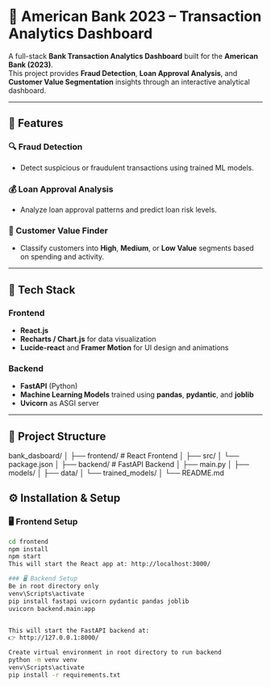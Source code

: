 # 🏦 American Bank 2023 – Transaction Analytics Dashboard

A full-stack **Bank Transaction Analytics Dashboard** built for the **American Bank (2023)**.  
This project provides **Fraud Detection**, **Loan Approval Analysis**, and **Customer Value Segmentation** insights through an interactive analytical dashboard.

---

## 🚀 Features

### 🔍 Fraud Detection
- Detect suspicious or fraudulent transactions using trained ML models.

### 💰 Loan Approval Analysis
- Analyze loan approval patterns and predict loan risk levels.

### 👥 Customer Value Finder
- Classify customers into **High**, **Medium**, or **Low Value** segments based on spending and activity.

---

## 🧠 Tech Stack

### Frontend
- **React.js**
- **Recharts / Chart.js** for data visualization
- **Lucide-react** and **Framer Motion** for UI design and animations

### Backend
- **FastAPI** (Python)
- **Machine Learning Models** trained using **pandas**, **pydantic**, and **joblib**
- **Uvicorn** as ASGI server

---

## 📂 Project Structure

bank_dasboard/
│
├── frontend/ # React Frontend
│ ├── src/
│ └── package.json
│
├── backend/ # FastAPI Backend
│ ├── main.py
│ ├── models/
│ ├── data/
│ └── trained_models/
│
└── README.md

## ⚙️ Installation & Setup

### 🖥️ Frontend Setup

```bash
cd frontend
npm install
npm start
This will start the React app at: http://localhost:3000/

### 🖥️ Backend Setup
Be in root directory only
venv\Scripts\activate
pip install fastapi uvicorn pydantic pandas joblib
uvicorn backend.main:app 


This will start the FastAPI backend at:
👉 http://127.0.0.1:8000/

Create virtual environment in root directory to run backend
python -m venv venv
venv\Scripts\activate
pip install -r requirements.txt
